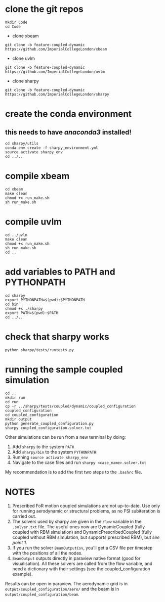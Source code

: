 # clone the git repos
```
mkdir Code
cd Code
```

* clone xbeam
```
git clone -b feature-coupled-dynamic https://github.com/ImperialCollegeLondon/xbeam
```

* clone uvlm
```
git clone -b feature-coupled-dynamic https://github.com/ImperialCollegeLondon/uvlm
```

* clone sharpy
```
git clone -b feature-coupled-dynamic https://github.com/ImperialCollegeLondon/sharpy
```

# create the conda environment
## this needs to have *anaconda3* installed!
```
cd sharpy/utils
conda env create -f sharpy_environment.yml
source activate sharpy_env
cd ../..
```

# compile xbeam
```
cd xbeam
make clean
chmod +x run_make.sh
sh run_make.sh
```

# compile uvlm
```
cd ../uvlm
make clean
chmod +x run_make.sh
sh run_make.sh
cd ..
```

# add variables to PATH and PYTHONPATH
```
cd sharpy
export PYTHONPATH=$(pwd):$PYTHONPATH
cd bin
chmod +x ./sharpy
export PATH=$(pwd):$PATH
cd ../..
```

# check that sharpy works
```
python sharpy/tests/runtests.py
```

# running the sample coupled simulation
```
cd ..
mkdir run
cd run
cp -r ../sharpy/tests/coupled/dynamic/coupled_configuration coupled_configuration
cd coupled_configuration
mkdir output
python generate_coupled_configuration.py
sharpy coupled_configuration.solver.txt
```
Other simulations can be run from a new terminal by doing:
1. Add `sharpy` to the system `PATH`
2. Add `sharpy/bin` to the system `PYTHONPATH`
3. Running `source activate sharpy_env`
4. Navigate to the case files and run `sharpy <case_name>.solver.txt`

My recommendation is to add the first two steps to the `.bashrc` file.

# NOTES
1. Prescribed FoR motion coupled simulations are not up-to-date. 
Use only for running aerodynamic or structural problems, as no FSI subiteration
is carried out.
2. The solvers used by sharpy are given in the `flow` variable in the
   `.solver.txt` file.
The useful ones now are DynamicCoupled (fully coupled with RBM simulation) and
DynamicPrescribedCoupled (fully coupled without RBM simulation, but supports
prescribed RBM), but *see point 1*.
3. If you run the solver `BeamOutputCsv`, you'll get a CSV file per timestep
with the positions of all the nodes.
4. `BeamOutput` outputs directly in paraview native format (good for
   visualisation).
All these solvers are called from the flow variable, and need a dictionary with
their settings (see the coupled_configuration example).

Results can be open in paraview. The aerodynamic grid is in `output/coupled_configuration/aero/` and the beam is in `output/coupled_configuration/beam`.
